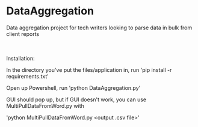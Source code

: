 # DataAggregation
Data aggregation project for tech writers looking to parse data in bulk from client reports

<br>
<br>
Installation:

In the directory you've put the files/application in, run 'pip install -r requirements.txt' 


Open up Powershell, run 'python DataAggregation.py' 
<br>

GUI should pop up, but if GUI doesn't work, you can use MultiPullDataFromWord.py with

'python MultiPullDataFromWord.py <full documents files here> <output .csv file>'

